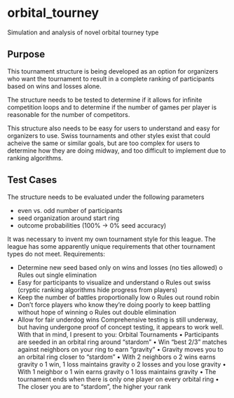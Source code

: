 # orbital_tourney
Simulation and analysis of novel orbital tourney type

## Purpose
This tournament structure is being developed as an option for organizers who want the tournament to result in a complete 
ranking of participants based on wins and losses alone. 

The structure needs to be tested to determine if it allows for infinite competition loops and to determine if the number of games per player 
is reasonable for the number of competitors.

This structure also needs to be easy for users to understand and easy for organizers to use. Swiss tournaments and other styles exist that 
could acheive the same or similar goals, but are too complex for users to determine how they are doing midway, and too difficult to implement
due to ranking algorithms.

## Test Cases

The structure needs to be evaluated under the following parameters
* even vs. odd number of participants
* seed organization around start ring
* outcome probabilities (100% -> 0% seed accuracy)

It was necessary to invent my own tournament style for this league. The league has some apparently unique requirements that other tournament types do not meet. 
	Requirements:
-	Determine new seed based only on wins and losses (no ties allowed)
o	Rules out single elimination
-	Easy for participants to visualize and understand
o	Rules out swiss (cryptic ranking algorithms hide progress from players)
-	Keep the number of battles proportionally low
o	Rules out round robin
-	Don’t force players who know they’re doing poorly to keep battling without hope of winning
o	Rules out double elimination
-	Allow for fair underdog wins
Comprehensive testing is still underway, but having undergone proof of concept testing, it appears to work well. With that in mind, I present to you:
Orbital Tournaments
•	Participants are seeded in an orbital ring around “stardom”
•	Win “best 2/3” matches against neighbors on your ring to earn “gravity” 
•	Gravity moves you to an orbital ring closer to “stardom”
•	With 2 neighbors 
o	2 wins earns gravity
o	1 win, 1 loss maintains gravity
o	2 losses and you lose gravity
•	With 1 neighbor
o	1 win earns gravity
o	1 loss maintains gravity
•	The tournament ends when there is only one player on every orbital ring
•	The closer you are to “stardom”, the higher your rank 
